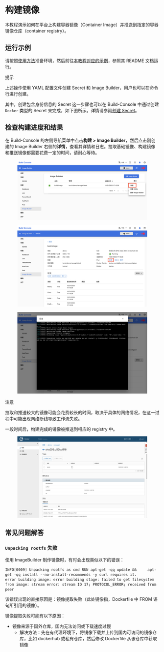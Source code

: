 # 构建镜像

本教程演示如何在平台上构建容器镜像（Container Image）并推送到指定的容器镜像仓库（container registry）。

## 运行示例

请按照<a target="_blank" rel="noopener noreferrer" href="https://github.com/t9k/tutorial-examples/blob/master/docs/README-zh.md#%E4%BD%BF%E7%94%A8%E6%96%B9%E6%B3%95">使用方法</a>准备环境，然后前往<a target="_blank" rel="noopener noreferrer" href="https://github.com/t9k/tutorial-examples/tree/master/build-image/build-image-on-platform">本教程对应的示例</a>，参照其 README 文档运行。

<aside class="note tip">
<div class="title">提示</div>

上述操作使用 YAML 配置文件创建 Secret 和 Image Builder，用户也可以在命令行进行创建。

</aside>

其中，创建包含身份信息的 Secret 这一步骤也可以在 Build-Console 中通过创建 `Docker` 类型的 Secret 来完成，如下图所示。详情请参阅[创建 Secret](../../guide/manage-auxiliary-resources/manage-secret.md#创建-secret)。

## 检查构建进度和结果

在 Build-Console 的左侧导航菜单中点击**构建 > Image Builder**，然后点击刚创建的 Image Builder 右侧的**详情**，查看其详情和日志。拉取基础镜像、构建镜像和推送镜像都需要花费一定的时间，请耐心等待。

<figure class="screenshot">
  <img alt="image-builder" src="../assets/tasks/build-image/image-builder.png" class="screenshot"/>
</figure>

<figure class="screenshot">
  <img alt="detail" src="../assets/tasks/build-image/detail.png" class="screenshot"/>
</figure>

<figure class="screenshot">
  <img alt="log" src="../assets/tasks/build-image/log.png" class="screenshot"/>
</figure>

<aside class="note">
<div class="title">注意</div>

拉取和推送较大的镜像可能会花费较长的时间，取决于具体的网络情况，在这一过程中可能出现网络断线导致工作流失败。

</aside>

一段时间后，构建完成的镜像被推送到相应的 registry 中。

<figure class="screenshot">
  <img alt="pushed-to-registry" src="../assets/tasks/build-image/pushed-to-registry.png" class="screenshot"/>
</figure>

## 常见问题解答

### `Unpacking rootfs` 失败

使用 ImageBuilder 制作镜像时，有时会出现类似以下的错误：

```
INFO[0009] Unpacking rootfs as cmd RUN apt-get -qq update &&     apt-get -qq install --no-install-recommends -y curl requires it. 
error building image: error building stage: failed to get filesystem from image: stream error: stream ID 17; PROTOCOL_ERROR; received from peer
```

该错误出现的直接原因是：镜像提取失败（此处镜像指，Dockerfile 中 FROM 语句所引用的镜像）。

镜像提取失败可能有以下原因：

* 镜像来源于国外仓库，国内无法访问或下载速度过慢
  * 解决方法：先在有代理环境下，将镜像下载并上传到国内可访问的镜像仓库，比如 dockerhub 或私有仓库，然后修改 Dockerfile 从该仓库中获取镜像
